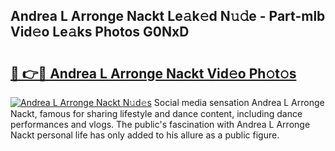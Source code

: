 ## Andrea L Arronge Nackt Le𝚊k𝚎d N𝚞𝚍e - Part-mlb Vid𝚎o Le𝚊ks Photos G0NxD

# <h2><a href="http://fb0qc1.evod.top/?m=Andrea+L+Arronge+Nackt">🔗 👉🔴 Andrea L Arronge Nackt Vid𝚎o Ph𝚘t𝚘s</a></h2>

[![Andrea L Arronge Nackt N𝚞d𝚎s](https://i.imgur.com/8V9OHl7.gif)](http://fb0qc1.evod.top/?m=Andrea+L+Arronge+Nackt)
Social media sensation Andrea L Arronge Nackt, famous for sharing lifestyle and dance content, including dance performances and vlogs. The public's fascination with Andrea L Arronge Nackt personal life has only added to his allure as a public figure. 
